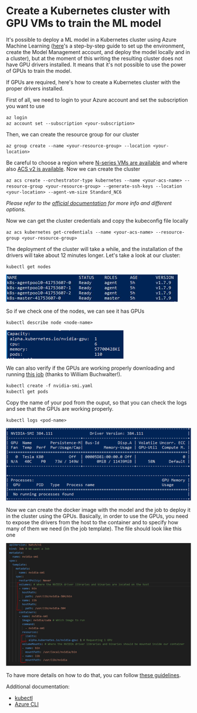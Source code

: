 # Create a Kubernetes cluster with GPU VMs to train the ML model #

It's possible to deploy a ML model in a Kubernetes cluster using Azure Machine Learning ([here](https://docs.microsoft.com/en-us/azure/machine-learning/preview/deployment-setup-configuration)'s a step-by-step guide to set up the environment, create the Model Management account, and deploy the model locally and in a cluster), but at the moment of this writing the resulting cluster does not have GPU drivers installed. It means that it's not possible to use the power of GPUs to train the model. 

If GPUs are required, here's how to create a Kubernetes cluster with the proper drivers installed. 

First of all, we need to login to your Azure account and set the subscription you want to use 

    az login
    az account set --subscription <your-subscription>

Then, we can create the resource group for our cluster
    
    az group create --name <your-resource-group> --location <your-location>

Be careful to choose a region where [N-series VMs are available](https://azure.microsoft.com/en-us/regions/services/) and where also [ACS v2 is available](https://github.com/Azure/AKS/blob/master/preview_regions.md). Now we can create the cluster


    az acs create --orchestrator-type kubernetes --name <your-acs-name> --resource-group <your-resource-group> --generate-ssh-keys --location <your-location> --agent-vm-size Standard_NC6

*Please refer to the [official documentation]( https://docs.microsoft.com/en-us/cli/azure/acs?view=azure-cli-latest#az_acs_create) for more info and different options.*

Now we can get the cluster credentials and copy the kubeconfig file locally

    az acs kubernetes get-credentials --name <your-acs-name> --resource-group <your-resource-group>

The deployment of the cluster will take a while, and the installation of the drivers will take about 12 minutes longer. Let's take a look at our cluster:

    kubectl get nodes

![](assets/screenshot1.jpg)

So if we check one of the nodes, we can see it has GPUs

    kubectl describe node <node-name>

![](assets/screenshot2.png)

We can also verify if the GPUs are working properly downloading and running [this job](https://gist.github.com/wbuchwalter/c69ebba322781e8882f424e52833418c) (thanks to William Buchwalter!). 
    
    kubectl create -f nvidia-smi.yaml
    kubectl get pods
    
Copy the name of your pod from the ouput, so that you can check the logs and see that the GPUs are working properly.

    kubectl logs <pod-name>
    
![](assets/screenshot3.png)

Now we can create the docker image with the model and the job to deploy it in the cluster using the GPUs. 
Basically, in order to use the GPUs, you need to expose the drivers from the host to the container and to specify how many of them we need (in the job template). The file should look like this one

![](assets/screenshot4.jpg)

To have more details on how to do that, you can follow [these guidelines](https://github.com/Azure/acs-engine/blob/master/docs/kubernetes/gpu.md). 

Additional documentation:

- [kubectl](https://kubernetes.io/docs/tasks/tools/install-kubectl/)
- [Azure CLI](https://docs.microsoft.com/en-us/cli/azure/get-started-with-azure-cli?view=azure-cli-latest) 




